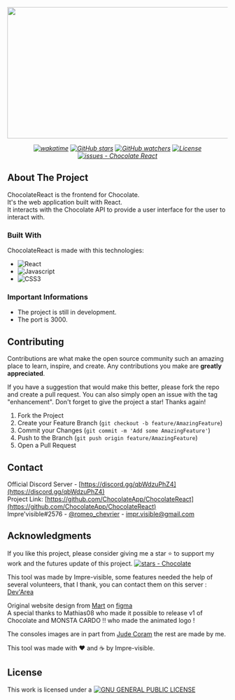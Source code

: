 <p align="center">
    <img src="https://user-images.githubusercontent.com/69050895/185436929-c80736b3-07ce-434b-ba96-d753c8e9f83c.png" height="300px" width="575px">
</p>

<div style="font-style: italic; text-align: center;" markdown="1" align="center">

  [![wakatime](https://wakatime.com/badge/user/4cf4132a-4ced-411d-b714-67bdbdc84527/project/27fea50d-5e74-487d-bc4e-c0bda17dbe0c.svg)](https://wakatime.com/badge/user/4cf4132a-4ced-411d-b714-67bdbdc84527/project/ecce3f45-dba9-4e4b-8f78-693c6d237d1c)
  [![GitHub stars](https://img.shields.io/github/stars/ChocolateApp/ChocolateReact?style=social&label=Stars&color=blue)](https://github.com/ChocolateApp/ChocolateReact)
  [![GitHub watchers](https://img.shields.io/github/watchers/ChocolateApp/ChocolateReact?style=social&label=Watchers&color=blue)](https://github.com/ChocolateApp/ChocolateReact)
  [![License](https://img.shields.io/badge/License-MIT-blue)](#license)
  [![issues - Chocolate React](https://img.shields.io/github/issues/ChocolateApp/ChocolateReact)](https://github.com/ChocolateApp/ChocolateReact/issues)

</div>

## About The Project
ChocolateReact is the frontend for Chocolate.<br>
It's the web application built with React. <br>
It interacts with the Chocolate API to provide a user interface for the user to interact with.<br>

### Built With

ChocolateReact is made with this technologies:

* <img src="https://raw.githubusercontent.com/ziadOUA/m3-Markdown-Badges/master/badges/React/react1.svg" alt="React" style="display: flex; align-items: center;">
* <img src="https://ziadoua.github.io/m3-Markdown-Badges/badges/Javascript/javascript1.svg" alt="Javascript" style="display: flex; align-items: center;">
* <img src="https://ziadoua.github.io/m3-Markdown-Badges/badges/CSS/css1.svg" alt="CSS3" style="display: flex; align-items: center;">

### Important Informations
* The project is still in development.
* The port is 3000.


<!-- CONTRIBUTING -->
## Contributing

Contributions are what make the open source community such an amazing place to learn, inspire, and create. Any contributions you make are **greatly appreciated**.

If you have a suggestion that would make this better, please fork the repo and create a pull request. You can also simply open an issue with the tag "enhancement".
Don't forget to give the project a star! Thanks again!

1. Fork the Project
2. Create your Feature Branch (`git checkout -b feature/AmazingFeature`)
3. Commit your Changes (`git commit -m 'Add some AmazingFeature'`)
4. Push to the Branch (`git push origin feature/AmazingFeature`)
5. Open a Pull Request

<!-- CONTACT -->
## Contact

Official Discord Server - [https://discord.gg/qbWdzuPhZ4](https://discord.gg/qbWdzuPhZ4)<br>
Project Link: [https://github.com/ChocolateApp/ChocolateReact](https://github.com/ChocolateApp/ChocolateReact)<br>
Impre'visible#2576 - [@romeo_chevrier](https://twitter.com/romeo_chevrier) - impr.visible@gmail.com<br>


<!-- ACKNOWLEDGMENTS -->
## Acknowledgments

If you like this project, please consider giving me a star ⭐ to support my work and the futures update of this project. 
[![stars - Chocolate](https://img.shields.io/github/stars/ChocolateApp/ChocolateReact?style=social)](https://github.com/ChocolateApp/ChocolateReact)

This tool was made by Impre-visible, some features needed the help of several volunteers, that I thank, you can contact them on this server : [Dev'Area](https://discord.gg/hTmbFePH)

Original website design from [Mart](https://www.figma.com/@Martbrady) on [figma](https://www.figma.com/community/file/970595453636409922)<br>
A special thanks to Mathias08 who made it possible to release v1 of Chocolate and MONSTA CARDO !! who made the animated logo !

The consoles images are in part from [Jude Coram](https://www.judecoram.com/pixel-art-game-consoles/) the rest are made by me.

This tool was made with ❤ and ☕ by Impre-visible.
<!-- LICENSE -->
## License

<div style="display: flex; align-items: center;">
  <span>This work is licensed under a </span>
  <a href="https://www.gnu.org/licenses/gpl-3.0.html" style="margin-left:5px;display: flex; align-items: center;">
    <img src="https://img.shields.io/badge/License-GPL%20v3-blue.svg" alt="GNU GENERAL PUBLIC LICENSE">
  </a>
</div>